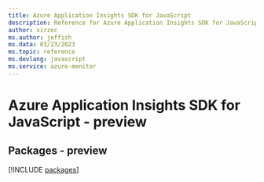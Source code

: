 ```yaml
---
title: Azure Application Insights SDK for JavaScript
description: Reference for Azure Application Insights SDK for JavaScript
author: xirzec
ms.author: jeffish
ms.data: 03/23/2023
ms.topic: reference
ms.devlang: javascript
ms.service: azure-monitor
---
```

# Azure Application Insights SDK for JavaScript - preview
## Packages - preview
[!INCLUDE [packages](application-insights-index.md)]